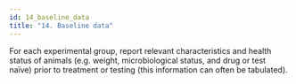 ```yaml
---
id: 14_baseline_data
title: "14. Baseline data"
---
```

For each experimental group, report relevant characteristics and health status of animals (e.g. weight, microbiological status, and drug or test naïve) prior to treatment or testing (this information can often be tabulated).
